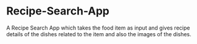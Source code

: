 # Recipe-Search-App
A Recipe Search App which takes the food item as input and gives recipe details of the dishes related to the item and also the images of the dishes.
